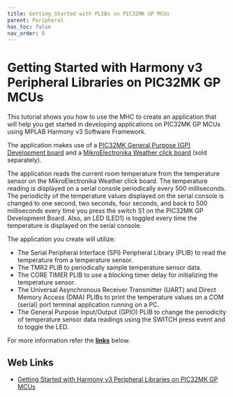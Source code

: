 ```yaml
---
title: Getting Started with PLIBs on PIC32MK GP MCUs
parent: Peripheral
has_toc: false
nav_order: 8
---
```


# Getting Started with Harmony v3 Peripheral Libraries on PIC32MK GP MCUs

This tutorial shows you how to use the MHC to create an application that will help you get started in developing applications on PIC32MK GP MCUs using MPLAB Harmony v3 Software Framework.

The application makes use of a [PIC32MK General Purpose (GP) Development board](http://www.microchip.com/DevelopmentTools/ProductDetails.aspx?PartNO=DM320106) and a [MikroElectronika Weather click board](https://www.mikroe.com/weather-click) (sold separately).

The application reads the current room temperature from the temperature sensor on the MikroElectronika Weather click board. The temperature reading is displayed on a serial console periodically every 500 milliseconds. The periodicity of the temperature values displayed on the serial console is changed to one second, two seconds, four seconds, and back to 500 milliseconds every time you press the switch S1 on the PIC32MK GP Development Board. Also, an LED (LED1) is toggled every time the temperature is displayed on the serial console.

The application you create will utilize:

- The Serial Peripheral Interface (SPI) Peripheral Library (PLIB) to read the temperature from a temperature sensor.
- The TMR2 PLIB to periodically sample temperature sensor data.
- The CORE TIMER PLIB to use a blocking timer delay for initializing the temperature sensor.
- The Universal Asynchronous Receiver Transmitter (UART) and Direct Memory Access (DMA) PLIBs to print the temperature values on a COM (serial) port terminal application running on a PC.
- The General Purpose Input/Output (GPIO) PLIB to change the periodicity of temperature sensor data readings using the SWITCH press event and to toggle the LED.


For more information refer the **[links](#Web-Links)** below.

## <a id="Web-Links"> </a> 
## Web Links

- [Getting Started with Harmony v3 Peripheral Libraries on PIC32MK GP MCUs](https://microchipdeveloper.com/harmony3:pic32mk-gp-db-getting-started-training-module)